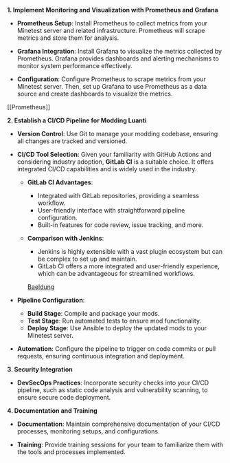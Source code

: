 **1. Implement Monitoring and Visualization with Prometheus and Grafana**

- **Prometheus Setup**: Install Prometheus to collect metrics from your Minetest server and related infrastructure. Prometheus will scrape metrics and store them for analysis.
    
- **Grafana Integration**: Install Grafana to visualize the metrics collected by Prometheus. Grafana provides dashboards and alerting mechanisms to monitor system performance effectively.
    
- **Configuration**: Configure Prometheus to scrape metrics from your Minetest server. Then, set up Grafana to use Prometheus as a data source and create dashboards to visualize the metrics.
    

[[Prometheus]]

**2. Establish a CI/CD Pipeline for Modding Luanti**

- **Version Control**: Use Git to manage your modding codebase, ensuring all changes are tracked and versioned.
    
- **CI/CD Tool Selection**: Given your familiarity with GitHub Actions and considering industry adoption, **GitLab CI** is a suitable choice. It offers integrated CI/CD capabilities and is widely used in the industry.
    
    - **GitLab CI Advantages**:
        
        - Integrated with GitLab repositories, providing a seamless workflow.
        - User-friendly interface with straightforward pipeline configuration.
        - Built-in features for code review, issue tracking, and more.
    - **Comparison with Jenkins**:
        
        - Jenkins is highly extensible with a vast plugin ecosystem but can be complex to set up and maintain.
        - GitLab CI offers a more integrated and user-friendly experience, which can be advantageous for streamlined workflows.
        
        [Baeldung](https://www.baeldung.com/ops/gitlab-ci-jenkins-differences-comparison?utm_source=chatgpt.com)
        
- **Pipeline Configuration**:
    
    - **Build Stage**: Compile and package your mods.
    - **Test Stage**: Run automated tests to ensure mod functionality.
    - **Deploy Stage**: Use Ansible to deploy the updated mods to your Minetest server.
- **Automation**: Configure the pipeline to trigger on code commits or pull requests, ensuring continuous integration and deployment.
    

**3. Security Integration**

- **DevSecOps Practices**: Incorporate security checks into your CI/CD pipeline, such as static code analysis and vulnerability scanning, to ensure secure code deployment.

**4. Documentation and Training**

- **Documentation**: Maintain comprehensive documentation of your CI/CD processes, monitoring setups, and configurations.
    
- **Training**: Provide training sessions for your team to familiarize them with the tools and processes implemented.